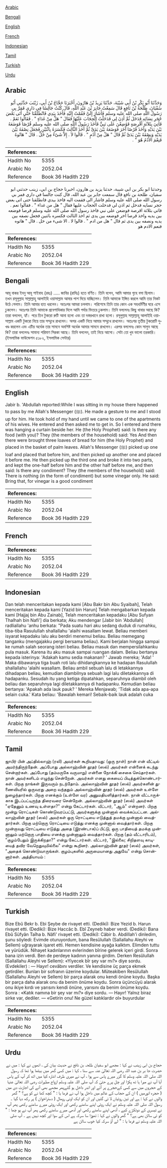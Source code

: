 [Arabic](#arabic)

[Bengali](#bengali)

[English](#english)

[French](#french)

[Indonesian](#indonesian)

[Tamil](#tamil)

[Turkish](#turkish)

[Urdu](#urdu)

## Arabic


<div dir="rtl" lang="ar" style={{fontSize:'larger',backgroundColor:'#f8f9fa',padding:20}}>
وَحَدَّثَنَا أَبُو بَكْرِ بْنُ أَبِي شَيْبَةَ، حَدَّثَنَا يَزِيدُ بْنُ هَارُونَ، أَخْبَرَنَا حَجَّاجُ بْنُ أَبِي، زَيْنَبَ حَدَّثَنِي أَبُو سُفْيَانَ، طَلْحَةُ بْنُ نَافِعٍ قَالَ سَمِعْتُ جَابِرَ بْنَ عَبْدِ اللَّهِ، قَالَ كُنْتُ جَالِسًا فِي دَارِي فَمَرَّ بِي رَسُولُ اللَّهِ صلى الله عليه وسلم فَأَشَارَ إِلَىَّ فَقُمْتُ إِلَيْهِ فَأَخَذَ بِيَدِي فَانْطَلَقْنَا حَتَّى أَتَى بَعْضَ حُجَرِ نِسَائِهِ فَدَخَلَ ثُمَّ أَذِنَ لِي فَدَخَلْتُ الْحِجَابَ عَلَيْهَا فَقَالَ ‏"‏ هَلْ مِنْ غَدَاءٍ ‏"‏ ‏.‏ فَقَالُوا نَعَمْ ‏.‏ فَأُتِيَ بِثَلاَثَةِ أَقْرِصَةٍ فَوُضِعْنَ عَلَى نَبِيٍّ فَأَخَذَ رَسُولُ اللَّهِ صلى الله عليه وسلم قُرْصًا فَوَضَعَهُ بَيْنَ يَدَيْهِ وَأَخَذَ قُرْصًا آخَرَ فَوَضَعَهُ بَيْنَ يَدَىَّ ثُمَّ أَخَذَ الثَّالِثَ فَكَسَرَهُ بِاثْنَيْنِ فَجَعَلَ نِصْفَهُ بَيْنَ يَدَيْهِ وَنِصْفَهُ بَيْنَ يَدَىَّ ثُمَّ قَالَ ‏"‏ هَلْ مِنْ أُدُمٍ ‏"‏ ‏.‏ قَالُوا لاَ ‏.‏ إِلاَّ شَىْءٌ مِنْ خَلٍّ ‏.‏ قَالَ ‏"‏ هَاتُوهُ فَنِعْمَ الأُدُمُ هُوَ ‏"‏ ‏.‏
</div>
<div style={{backgroundColor:'#f8f9fa',padding:20, marginBottom: 10}}><table> <thead> <tr> <th>References:</th> <th></th> </tr> </thead> <tbody><tr><td>Hadith No</td><td>5355</td></tr><tr><td>Arabic No</td><td>2052.04</td></tr><tr><td>Reference</td><td>Book 36 Hadith 229</td></tr></tbody></table></div>


<div dir="rtl" lang="ar" style={{fontSize:'larger',backgroundColor:'#f8f9fa',padding:20}}>
وحدثنا ابو بكر بن ابي شيبة، حدثنا يزيد بن هارون، اخبرنا حجاج بن ابي، زينب حدثني ابو سفيان، طلحة بن نافع قال سمعت جابر بن عبد الله، قال كنت جالسا في داري فمر بي رسول الله صلى الله عليه وسلم فاشار الى فقمت اليه فاخذ بيدي فانطلقنا حتى اتى بعض حجر نسايه فدخل ثم اذن لي فدخلت الحجاب عليها فقال " هل من غداء " . فقالوا نعم . فاتي بثلاثة اقرصة فوضعن على نبي فاخذ رسول الله صلى الله عليه وسلم قرصا فوضعه بين يديه واخذ قرصا اخر فوضعه بين يدى ثم اخذ الثالث فكسره باثنين فجعل نصفه بين يديه ونصفه بين يدى ثم قال " هل من ادم " . قالوا لا . الا شىء من خل . قال " هاتوه فنعم الادم هو
</div>
<div style={{backgroundColor:'#f8f9fa',padding:20, marginBottom: 10}}><table> <thead> <tr> <th>References:</th> <th></th> </tr> </thead> <tbody><tr><td>Hadith No</td><td>5355</td></tr><tr><td>Arabic No</td><td>2052.04</td></tr><tr><td>Reference</td><td>Book 36 Hadith 229</td></tr></tbody></table></div>

## Bengali


<div dir="ltr" lang="bn" style={{fontSize:'larger',backgroundColor:'#f8f9fa',padding:20}}>
আবূ বাকর ইবনু আবূ শাইবাহ (রহঃ) ..... জাবির (রাযিঃ) হতে বর্ণিত। তিনি বলেন, আমি আমার গৃহে বসা ছিলাম। তখন রসূলুল্লাহ সাল্লাল্লাহু আলাইহি ওয়াসাল্লাম আমার পাশ দিয়ে যাচ্ছিলেন। তিনি আমাকে ইঙ্গিত করলে আমি তার নিকট উঠে গেলাম। তিনি আমার হাত ধরলেন। অতঃপর আমরা চললাম। পরিশেষে তিনি তার কোন এক সহধর্মিণীর ঘরে এসে ঢুকলেন। অতঃপর তিনি আমাকে প্রবেশাধিকার দিলে আমি পর্দার ভিতরে ঢুকলাম। তিনি বললেনঃ কিছু খাবার আছে কি? তারা বললেন, হ্যাঁ। পরে তিন টুকরো রুটি আনা হলো এবং তা দস্তরখানে রাখা হলো। রসূলুল্লাহ সাল্লাল্লাহু আলাইহি ওয়াসাল্লাম একটি টুকরো নিয়ে তার সম্মুখে রাখলেন। অপর একটি নিয়ে আমার সম্মুখে রাখলেন। অতঃপর তৃতীয় টুকরোটি দুখণ্ড করলেন এবং এটির অর্ধেক তার সামনে অবশিষ্ট অর্ধেক আমার সামনে রাখলেন। এরপর বললেনঃ কোন সালুন আছে কি? তারা বললেনঃ সামান্য পরিমাণ সিরকা আছে। তিনি বললেন, তাই নিয়ে আসো। সেটা তো খুব ভালো তরকারি। (ইসলামিক ফাউন্ডেশন ৫১৮২, ইসলামিক সেন্টার)
</div>
<div style={{backgroundColor:'#f8f9fa',padding:20, marginBottom: 10}}><table> <thead> <tr> <th>References:</th> <th></th> </tr> </thead> <tbody><tr><td>Hadith No</td><td>5355</td></tr><tr><td>Arabic No</td><td>2052.04</td></tr><tr><td>Reference</td><td>Book 36 Hadith 229</td></tr></tbody></table></div>

## English


<div dir="ltr" lang="en" style={{fontSize:'larger',backgroundColor:'#f8f9fa',padding:20}}>
Jabir b. 'Abdullah reported:While I was sitting in my house there happened to pass by me Allah's Messenger (ﷺ). He made a gesture to me and I stood up for him. He took hold of my hand until we came to one of the apartments of his wives. He entered and then asked me to get in. So I entered and there was hanging a curtain beside her. He (the Holy Prophet) said: Is there any food (with you)? They (the members of the household) said: Yes And then there were brought three loaves of bread for him (the Holy Prophet) and placed in the basket of palm leaves. Allah's Messenger (ﷺ) picked up one loaf and placed that before him, and then picked up another one and placed it before me. He then picked up the third one and broke it into two parts, and kept the one-half before him and the other half before me, and then said: Is there any condiment? They (the members of the household) said: There is nothing (in the form of condiment) but some vinegar only. He said: Bring that, for vinegar is a good condiment
</div>
<div style={{backgroundColor:'#f8f9fa',padding:20, marginBottom: 10}}><table> <thead> <tr> <th>References:</th> <th></th> </tr> </thead> <tbody><tr><td>Hadith No</td><td>5355</td></tr><tr><td>Arabic No</td><td>2052.04</td></tr><tr><td>Reference</td><td>Book 36 Hadith 229</td></tr></tbody></table></div>

## French


<div dir="ltr" lang="fr" style={{fontSize:'larger',backgroundColor:'#f8f9fa',padding:20}}>

</div>
<div style={{backgroundColor:'#f8f9fa',padding:20, marginBottom: 10}}><table> <thead> <tr> <th>References:</th> <th></th> </tr> </thead> <tbody><tr><td>Hadith No</td><td>5355</td></tr><tr><td>Arabic No</td><td>2052.04</td></tr><tr><td>Reference</td><td>Book 36 Hadith 229</td></tr></tbody></table></div>

## Indonesian


<div dir="ltr" lang="id" style={{fontSize:'larger',backgroundColor:'#f8f9fa',padding:20}}>
Dan telah menceritakan kepada kami [Abu Bakr bin Abu Syaibah], Telah menceritakan kepada kami [Yazid bin Harun] Telah mengabarkan kepada kami [Hajjaj bin Abu Zainab], Telah menceritakan kepadaku [Abu Sufyan Thalhah bin Nafi'] dia berkata; Aku mendengar [Jabir bin 'Abdullah] radliallahu 'anhu berkata: "Pada suatu hari aku sedang duduk di rumahku, tiba-tiba Rasulullah shallallahu 'alaihi wasallam lewat. Beliau memberi isyarat kepadaku lalu aku berdiri menemui beliau. Beliau memegang tanganku (mengajakku pergi bersama beliau). Kami berjalan hingga sampai ke rumah salah seorang isteri beliau. Beliau masuk dan mempersilahkanku pula masuk. Karena itu aku masuk sampai ruangan dalam. Beliau bertanya kepada isterinya: 'Adakah kamu sedia makanan? ' Jawab mereka; 'Ada! ' Maka dibawanya tiga buah roti lalu dihidangkannya ke hadapan Rasulullah shallallahu 'alaihi wasallam. Beliau ambil sebuah lalu di letakkannya dihadapan beliau, kemudian diambilnya sebuah lagi lalu diletakkannya di hadapanku. Sesudah itu yang ketiga dipatahkan, separuhnya diambil oleh beliau dan separuhnya lagi diletakkannya di hadapanku. Kemudian beliau bertanya: 'Apakah ada lauk pauk? ' Mereka Menjawab; 'Tidak ada apa-apa selain cuka.' Kata beliau: 'Bawalah kemari! Sebaik-baik lauk adalah cuka
</div>
<div style={{backgroundColor:'#f8f9fa',padding:20, marginBottom: 10}}><table> <thead> <tr> <th>References:</th> <th></th> </tr> </thead> <tbody><tr><td>Hadith No</td><td>5355</td></tr><tr><td>Arabic No</td><td>2052.04</td></tr><tr><td>Reference</td><td>Book 36 Hadith 229</td></tr></tbody></table></div>

## Tamil


<div dir="ltr" lang="ta" style={{fontSize:'larger',backgroundColor:'#f8f9fa',padding:20}}>
ஜாபிர் பின் அப்தில்லாஹ் (ரலி) அவர்கள் கூறியதாவது: (ஒரு நாள்) நான் என் வீட்டில் அமர்ந்திருந்தேன். அப்போது அல்லாஹ்வின் தூதர் (ஸல்) அவர்கள் என்னைக் கடந்து சென்றார்கள். அப்போது (தம்மருகே வருமாறு) என்னை நோக்கி சைகை செய்தார்கள். நான் அவர்களிடம் எழுந்து சென்றேன். அவர்கள் எனது கையைப் பிடித்துக்கொண்டார்கள். பிறகு நாங்கள் இருவரும் நடந்தோம். அல்லாஹ்வின் தூதர் (ஸல்) அவர்களின் துணைவியரில் ஒருவரது அறை வந்ததும் அல்லாஹ்வின் தூதர் (ஸல்) அவர்கள் உள்ளே நுழைந்தார்கள். பிறகு எனக்கும் (உள்ளே வர) அனுமதியளித்தார்கள். நான் வீட்டாருக்காக இடப்பட்டிருந்த திரைவரை சென்றேன். அல்லாஹ்வின் தூதர் (ஸல்) அவர்கள் "ஏதேனும் உணவு உள்ளதா?" என்று கேட்டார்கள். வீட்டார், "ஆம்" என்றனர். பிறகு மூன்று ரொட்டிகள் கொண்டுவரப்பட்டு, அவர்களுக்கு முன்னால் வைக்கப்பட்டன. அல்லாஹ்வின் தூதர் (ஸல்) அவர்கள் ஒரு ரொட்டியை எடுத்துத் தமக்கு முன்னால் வைத்தார்கள். பிறகு மற்றொரு ரொட்டியை எடுத்து எனக்கு முன்னால் வைத்தார்கள். பிறகு மூன்றாவது ரொட்டியை எடுத்து அதை (இரண்டாக)ப் பிட்டு, ஒரு பாதியைத் தமக்கு முன்னாலும் மற்றொரு பாதியை எனக்கு முன்னாலும் வைத்தார்கள். பிறகு (தம் வீட்டாரிடம்), "குழம்பேதும் இருக்கிறதா?" என்று கேட்டார்கள். வீட்டார், "இல்லை; சிறிதளவு காடியைத் தவிர வேறெதுவுமில்லை" என்று கூறினர். அல்லாஹ்வின் தூதர் (ஸல்) அவர்கள், "அதைக் கொண்டுவாருங்கள். குழம்புகளில் அருமையானது அதுவே" என்று சொன்னார்கள். அத்தியாயம் :
</div>
<div style={{backgroundColor:'#f8f9fa',padding:20, marginBottom: 10}}><table> <thead> <tr> <th>References:</th> <th></th> </tr> </thead> <tbody><tr><td>Hadith No</td><td>5355</td></tr><tr><td>Arabic No</td><td>2052.04</td></tr><tr><td>Reference</td><td>Book 36 Hadith 229</td></tr></tbody></table></div>

## Turkish


<div dir="ltr" lang="tr" style={{fontSize:'larger',backgroundColor:'#f8f9fa',padding:20}}>
Bize Ebû Bekr b. Ebi Şeybe de rivayet etti. (Dediki): Bize Yezid b. Harun rivayet etti. (Dediki): Bize Haccâc b. Ebî Zeyneb haber verdi. (Dediki): Bana Ebû Süfyân Taîha b. Nâfi' rivayet etti. (Dediki): Câbir b. AbdiIIah'i dinledim, şunu söyledi: Evimde oturuyordum, bana Resûlullah (Sallallahu Aleyhi ve Sellem) uğrayarak işaret etti. Hemen kendisine ayağa kalktım. Elimden tuttu ve yürüdük. Nihayet kadınlarının evlerinden bîrine gelerek içeri girdi. Sonra bana izin verdi. Ben de perdeye kadının yanına girdim. Derken ResûIullah (Sallallahu Aleyhi ve Sellem): «Yiyecek bîr şey var mı?» diye sordu. (Evdekiler) : — Hayır! cevâbını verdiler. Ve kendisine üç parça ekmek getirdiler. Bunları bir sofranın üzerine koydular. Müteakiben Resûlullah (Sallallahu Aleyhi ve Sellem) bir parça alarak onu kendi önüne koydu. Başka bir parça daha alarak onu da benim önüme koydu. Sonra üçüncüyü alarak onu ikiye kırdı ve yarısını kendi önüne, yarısını da benim önüme koydu. Sonra : «Katık namına bir şey var mı?» diye sordu. — Hayır! Yalnız biraz sirke var, dediler. — «Getirin onu! Ne güzel katıklardır ol» buyurdular
</div>
<div style={{backgroundColor:'#f8f9fa',padding:20, marginBottom: 10}}><table> <thead> <tr> <th>References:</th> <th></th> </tr> </thead> <tbody><tr><td>Hadith No</td><td>5355</td></tr><tr><td>Arabic No</td><td>2052.04</td></tr><tr><td>Reference</td><td>Book 36 Hadith 229</td></tr></tbody></table></div>

## Urdu


<div dir="rtl" lang="ur" style={{fontSize:'larger',backgroundColor:'#f8f9fa',padding:20}}>
حجاج بن ابی زینب نے کہا : مجھے ابو سفیان طلحہ بن نافع نے حدیث بیان کی ، انھوں نے کہا : میں نے حضرت جا بر بن عبد اللہ رضی اللہ تعالیٰ عنہ سے سنا ، کہا : میں کسی گھر میں بیٹھا ہوا تھا کہ رسول اللہ صلی اللہ علیہ وسلم کا گزر میرے پاس سے ہوا ، آپ نے میری طرف اشارہ کیا میں اٹھ کر آپ کے پاس آیا آپ نے میرا ہا تھ پکڑا اور چل پرے حتیٰ کہ آپ صلی اللہ علیہ وسلم ازواج مطہرات رضی اللہ تعالیٰ عنہا کے حجروں میں سے کسی کےحجرے پر آئے اور اندر داخل ہو گئےپھر مجھے بھی آنے کی اجازت دی میں ( حجرہ انورمیں ) ان کے حجاب کے عالم میں داخل ہوا آپ نے فرما یا : " کچھ کھا نے کو ہے؟ " گھر والوں نے کہا : ہے اور تین روٹیاں لا ئی گئیں اور ان کو ایک اونی رومال ( دستراخوان ) پر رکھ دیا گیا ۔ رسول اللہ صلی اللہ علیہ وسلم نے ایک روٹی اپنے سامنے رکھی اور ایک روٹی میرے سامنے رکھی پھر آپ نے تیسری کے دوٹکڑے کیے ، آدھی اپنے سامنے رکھی اور آدھی میرے سامنے رکھی پھر آپ نے پو چھا : " کو ئی سالن بھی ہے؟ " گھر والوں نے کہا : تھوڑا سا سرکہ ہے اس کے سوا اور کچھ نہیں ہے ۔ آپ صلی اللہ علیہ وسلم نے فرما یا : " لے آؤ سرکہ کیا خوب سالن ہے
</div>
<div style={{backgroundColor:'#f8f9fa',padding:20, marginBottom: 10}}><table> <thead> <tr> <th>References:</th> <th></th> </tr> </thead> <tbody><tr><td>Hadith No</td><td>5355</td></tr><tr><td>Arabic No</td><td>2052.04</td></tr><tr><td>Reference</td><td>Book 36 Hadith 229</td></tr></tbody></table></div>